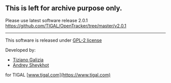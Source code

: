 This is left for archive purpose only. 
---

Please use latest software release 2.0.1    
https://github.com/TIGAL/OpenTracker/tree/master/v2.0.1

---




This software is released under [GPL-2 license](http://www.gnu.org/licenses/gpl-2.0.html)

Developed by:

* [Tiziano Galizia](mailto:t.galizia@tigal.com)
* [Andrey Sheykhot](mailto:a.sheykhot@tigal.com)

for TIGAL [www.tigal.com](https://www.tigal.com)

